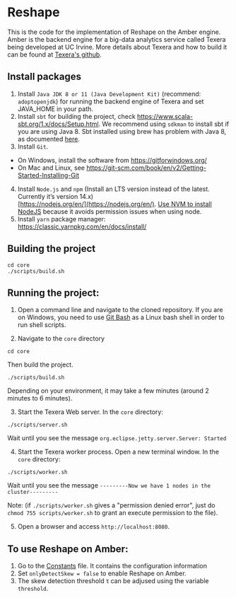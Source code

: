 # Reshape
This is the code for the implementation of Reshape on the Amber engine. Amber is the backend engine for a big-data analytics service called Texera being developed at UC Irvine. More details about Texera and how to build it can be found at [Texera's github](https://github.com/Texera/texera).

## Install packages
1. Install `Java JDK 8 or 11 (Java Development Kit)` (recommend: `adoptopenjdk`) for running the backend engine of Texera and set JAVA_HOME in your path.
2. Install `sbt` for building the project, check https://www.scala-sbt.org/1.x/docs/Setup.html. We recommend using `sdkman` to install sbt if you are using Java 8. Sbt installed using brew has problem with Java 8, as documented [here](https://stackoverflow.com/questions/61271015/sbt-fails-with-string-class-is-broken).
3. Install `Git`.
* On Windows, install the software from https://gitforwindows.org/
* On Mac and Linux, see https://git-scm.com/book/en/v2/Getting-Started-Installing-Git
4. Install `Node.js` and `npm` (Install an LTS version instead of the latest. Currently it’s version 14.x)     
[https://nodejs.org/en/](https://nodejs.org/en/). [Use NVM to install NodeJS](https://nodesource.com/blog/installing-node-js-tutorial-using-nvm-on-mac-os-x-and-ubuntu/) because it avoids permission issues when using node.
5. Install `yarn` package manager: https://classic.yarnpkg.com/en/docs/install/

## Building the project
```console
cd core
./scripts/build.sh
```
## Running the project:
1. Open a command line and navigate to the cloned repository. If you are on Windows, you need to use [Git Bash](https://gitforwindows.org/) as a Linux bash shell in order to run shell scripts.

2. Navigate to the `core` directory
```console
cd core
```
Then build the project. 
```console
./scripts/build.sh
```
Depending on your environment, it may take a few minutes (around 2 minutes to 6 minutes).

3. Start the Texera Web server. In the `core` directory:
```console
./scripts/server.sh
```
Wait until you see the message `org.eclipse.jetty.server.Server: Started`

4. Start the Texera worker process. Open a new terminal window. In the `core` directory:
```console
./scripts/worker.sh
```
Wait until you see the message `---------Now we have 1 nodes in the cluster---------`

Note: (if `./scripts/worker.sh` gives a "permission denied error", just do `chmod 755 scripts/worker.sh` to grant an execute permission to the file).

5. Open a browser and access `http://localhost:8080`.

## To use Reshape on Amber:
1. Go to the [Constants](https://github.com/Reshape-skew-handling/reshape-on-amber/blob/main/core/amber/src/main/scala/edu/uci/ics/amber/engine/common/Constants.scala) file. It contains the configuration information  
2. Set `onlyDetectSkew = false` to enable Reshape on Amber.
3. The skew detection threshold τ can be adjused using the variable `threshold`.
